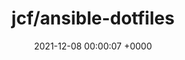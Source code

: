 ---
title: "jcf/ansible-dotfiles"
link: "https://github.com/jcf/ansible-dotfiles"
date: "2021-12-08 00:00:07 +0000"
description: "Opinionated configuration files powered by Ansible."
category: "github"
---